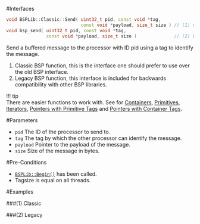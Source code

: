 #Interfaces

```cpp
void BSPLib::Classic::Send( uint32_t pid, const void *tag,
                            const void *payload, size_t size ) // (1) Classic
void bsp_send( uint32_t pid, const void *tag,
               const void *payload, size_t size )              // (2) Legacy
```

Send a buffered message to the processor with ID pid using a tag to identify the message.

1. Classic BSP function, this is the interface one should prefer to use over the old BSP interface.
2. Legacy BSP function, this interface is included for backwards compatibility with other BSP libraries.

!!! tip    
    There are easier functions to work with. See for [Containers](sendContainer.md),
    [Primitives](sendPrimitive.md), [Iterators](sendIterator.md), [Pointers with Primitive Tags](sendPtrs.md)
    and [Pointers with Container Tags](sendPtrs.md).
    
#Parameters

* `pid` The ID of the processor to send to.
* `tag` The tag by which the other processor can identify the message.
* `payload` Pointer to the payload of the message.
* `size` Size of the message in bytes.

#Pre-Conditions
* [`BSPLib::Begin()`](../logic/begin.md) has been called.
* Tagsize is equal on all threads.
  
#Examples

###(1) Classic

###(2) Legacy